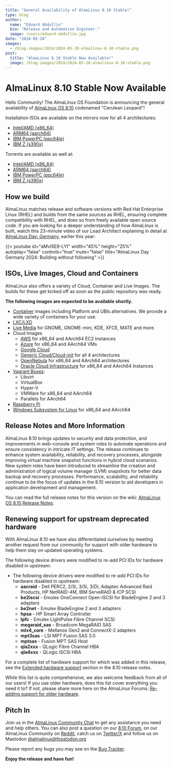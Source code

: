 ```yaml
---
title: "General Availability of AlmaLinux 8.10 Stable!"
type: blog
author:
  name: "Eduard Abdullin"
  bio: "Release and Automation Engineer."
  image: /users/eduard-abdullin.jpg
date: "2024-05-28"
images:
  - /blog-images/2024/2024-05-28-almalinux-8-10-stable.png
post:
  title: "AlmaLinux 8.10 Stable Now Available!"
  image: /blog-images/2024/2024-05-28-almalinux-8-10-stable.png
---
```


# AlmaLinux 8.10 Stable Now Available

Hello Community! The AlmaLinux OS Foundation is announcing the general availability of [AlmaLinux OS 8.10](https://mirrors.almalinux.org/isos.html) codenamed "Cerulean Leopard"!

Installation ISOs are available on the mirrors now for all 4 architectures:

- [Intel/AMD (x86_64)](https://mirrors.almalinux.org/isos/x86_64/8.10.html)
- [ARM64 (aarch64)](https://mirrors.almalinux.org/isos/aarch64/8.10.html)
- [IBM PowerPC (ppc64le)](https://mirrors.almalinux.org/isos/ppc64le/8.10.html)
- [IBM Z (s390x)](https://mirrors.almalinux.org/isos/s390x/8.10.html)

Torrents are available as well at:

- [Intel/AMD (x86_64)](https://repo.almalinux.org/almalinux/8.10/isos/x86_64/AlmaLinux-8.10-x86_64.torrent)
- [ARM64 (aarch64)](https://repo.almalinux.org/almalinux/8.10/isos/aarch64/AlmaLinux-8.10-aarch64.torrent)
- [IBM PowerPC (ppc64le)](https://repo.almalinux.org/almalinux/8.10/isos/ppc64le/AlmaLinux-8.10-ppc64le.torrent)
- [IBM Z (s390x)](https://repo.almalinux.org/almalinux/8.10/isos/s390x/AlmaLinux-8.10-s390x.torrent)

## How we build

AlmaLinux matches release and software versions with Red Hat Enterprise Linux (RHEL) and builds from the same sources as RHEL, ensuring complete compatibility with RHEL, and does so from freely available open source code. If you are looking for a deeper understanding of how AlmaLinux is built, watch this 23-minute video of our Lead Architect explaining in detail at [AlmaLinux Day: Germany](https://almalinux.org/almalinux-day-germany-2024/), earlier this year:

{{< youtube id="aMvI5E9-LYI" width="45%" height="25%" autoplay="false" controls="true" mute="false" title="AlmaLinux Day Germany 2024: Building without following" >}}

## ISOs, Live Images, Cloud and Containers

AlmaLinux also offers a variety of Cloud, Container and Live Images. The builds for these get kicked off as soon as the public repository was ready.

**The following images are expected to be available shortly.**

- [Container](https://wiki.almalinux.org/containers/) images including Platform and UBIs alternatives. We provide a wide variety of containers for your use.
- [LXC/LXD](https://images.linuxcontainers.org/images/almalinux/)
- [Live Media](https://wiki.almalinux.org/LiveMedia.html) for GNOME, GNOME-mini, KDE, XFCE, MATE and more.
- Cloud Images
  - [AWS](https://wiki.almalinux.org/cloud/AWS.html) for x86_64 and AArch64 EC2 Instances
  - [Azure](https://wiki.almalinux.org/cloud/Azure.html) for x86_64 and AArch64 VMs
  - [Google Cloud](https://wiki.almalinux.org/cloud/Google.html)
  - [Generic Cloud/Cloud-init](https://wiki.almalinux.org/cloud/Generic-cloud-on-local.html) for all 4 architectures
  - [OpenNebula](https://wiki.almalinux.org/cloud/OpenNebula.html) for x86_64 and AArch64 architectures
  - [Oracle Cloud Infrastructure](https://wiki.almalinux.org/cloud/OCI.html) for x86_64 and AArch64 Instances
- [Vagrant Boxes](https://app.vagrantup.com/almalinux):
  - Libvirt
  - VirtualBox
  - Hyper-V
  - VMWare for x86_64 and AArch64
  - Parallels for AArch64
- [Raspberry Pi](https://wiki.almalinux.org/documentation/raspberry-pi.html)
- [Windows Subsystem for Linux](https://wiki.almalinux.org/documentation/wsl.html) for x86_64 and AArch64

## Release Notes and More Information

AlmaLinux 8.10 brings updates to security and data protection, and improvements in web-console and system roles to automate operations and ensure consistency in intricate IT settings. The release continues to enhance system availability, reliability, and recovery processes, alongside improving virtual machine snapshot functions in hybrid cloud scenarios. New system roles have been introduced to streamline the creation and administration of logical volume manager (LVM) snapshots for better data backup and recovery processes. Performance, scalability, and reliability continue to be the focus of updates in the 8.10 version to aid developers in application development and management.

You can read the full release notes for this version on the wiki: [AlmaLinux OS 8.10 Release Notes](https://wiki.almalinux.org/release-notes/8.10.html).

## Renewing support for upstream deprecated hardware

With AlmaLinux 8.10 we have also differentiated ourselves by meeting another request from our community for support with older hardware to help them stay on updated operating systems.

The following device drivers were modified to re-add PCI IDs for hardware disabled in upstream:

- The following device drivers were modified to re-add PCI IDs for hardware disabled in upstream:
  - **aacraid** - Dell PERC2, 2/Si, 3/Si, 3/Di, Adaptec Advanced Raid Products, HP NetRAID-4M, IBM ServeRAID & ICP SCSI
  - **be2iscsi** - Emulex OneConnect Open-iSCSI for BladeEngine 2 and 3 adapters
  - **be2net** - Emulex BladeEngine 2 and 3 adapters
  - **hpsa** - HP Smart Array Controller
  - **lpfc** - Emulex LightPulse Fibre Channel SCSI
  - **megaraid_sas** - Broadcom MegaRAID SAS
  - **mlx4_core** - Mellanox Gen2 and ConnectX-2 adapters
  - **mpt3sas** - LSI MPT Fusion SAS 3.0
  - **mptsas** - Fusion MPT SAS Host
  - **qla2xxx** - QLogic Fibre Channel HBA
  - **qla4xxx** - QLogic iSCSI HBA

For a complete list of hardware support for which was added in this release, see the [Extended hardware support](https://wiki.almalinux.org/release-notes/8.10.html#extended-hardware-support) section in the 8.10 release notes.

While this list is quite comprehensive, we also welcome feedback from all of our users! If you use older hardware, does this list cover everything you need it to? If not, please share more here on the AlmaLinux Forums: [Re-adding support for older hardware](https://forums.almalinux.org/t/re-adding-support-for-older-hardware/3851).

## Pitch In

Join us in the [AlmaLinux Community Chat](https://chat.almalinux.org) to get any assistance you need and help others. You can also post a question on our [8.10 Forum](https://forums.almalinux.org/c/devel/8-stable/36), on our AlmaLinux Community on [Reddit](https://reddit.com/r/almalinux), catch us on [Twitter/X](https://twitter.com/almalinux) and follow us on Mastodon [@almalinux@fosstodon.org](https://fosstodon.org/@almalinux)

Please report any bugs you may see on the [Bug Tracker](https://bugs.almalinux.org/).

**Enjoy the release and have fun!**
